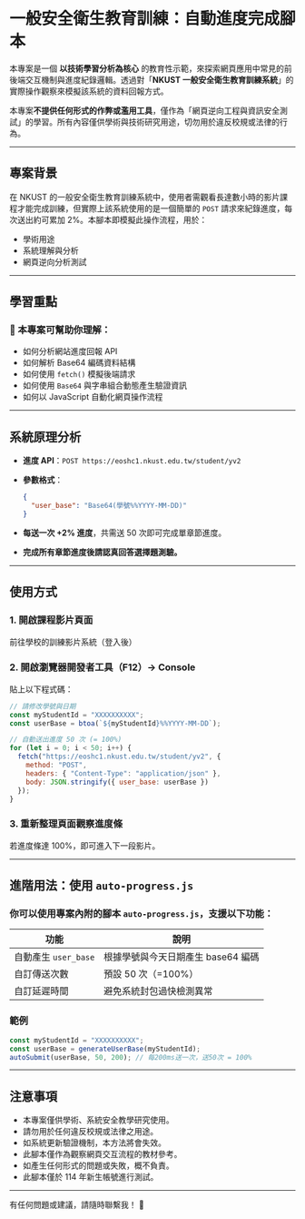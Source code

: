 # 一般安全衛生教育訓練：自動進度完成腳本

本專案是一個 **以技術學習分析為核心** 的教育性示範，來探索網頁應用中常見的前後端交互機制與進度紀錄邏輯。透過對「**NKUST 一般安全衛生教育訓練系統**」的實際操作觀察來模擬該系統的資料回報方式。

本專案**不提供任何形式的作弊或濫用工具**，僅作為「網頁逆向工程與資訊安全測試」的學習。所有內容僅供學術與技術研究用途，切勿用於違反校規或法律的行為。

---

## 專案背景

在 NKUST 的一般安全衛生教育訓練系統中，使用者需觀看長達數小時的影片課程才能完成訓練，但實際上該系統使用的是一個簡單的 `POST` 請求來紀錄進度，每次送出約可累加 2%。本腳本即模擬此操作流程，用於：

- 學術用途
- 系統理解與分析
- 網頁逆向分析測試

---

## 學習重點

### 🌟 本專案可幫助你理解：

- 如何分析網站進度回報 API
- 如何解析 Base64 編碼資料結構
- 如何使用 `fetch()` 模擬後端請求
- 如何使用 `Base64` 與字串組合動態產生驗證資訊
- 如何以 JavaScript 自動化網頁操作流程

---

## 系統原理分析

- **進度 API**：`POST https://eoshc1.nkust.edu.tw/student/yv2`
- **參數格式**：
  ```json
  {
    "user_base": "Base64(學號%%YYYY-MM-DD)"
  }
  ```

- **每送一次 +2% 進度**，共需送 50 次即可完成單章節進度。
- **完成所有章節進度後請認真回答選擇題測驗。**

---

## 使用方式

### 1. 開啟課程影片頁面

前往學校的訓練影片系統（登入後）

### 2. 開啟瀏覽器開發者工具（F12）→ Console

貼上以下程式碼：
```js
// 請修改學號與日期
const myStudentId = "XXXXXXXXXX";
const userBase = btoa(`${myStudentId}%%YYYY-MM-DD`);

// 自動送出進度 50 次 (= 100%)
for (let i = 0; i < 50; i++) {
  fetch("https://eoshc1.nkust.edu.tw/student/yv2", {
    method: "POST",
    headers: { "Content-Type": "application/json" },
    body: JSON.stringify({ user_base: userBase })
  });
}
```

### 3. 重新整理頁面觀察進度條

若進度條達 100%，即可進入下一段影片。

---

## 進階用法：使用 `auto-progress.js`

### 你可以使用專案內附的腳本 `auto-progress.js`，支援以下功能：

| 功能 | 說明 |
|------|------|
| 自動產生 `user_base` | 根據學號與今天日期產生 base64 編碼 |
| 自訂傳送次數 | 預設 50 次（=100%） |
| 自訂延遲時間 | 避免系統封包過快檢測異常 |

### 範例

```js
const myStudentId = "XXXXXXXXXX";
const userBase = generateUserBase(myStudentId);
autoSubmit(userBase, 50, 200); // 每200ms送一次，送50次 = 100%
```

---

## 注意事項

- 本專案僅供學術、系統安全教學研究使用。
- 請勿用於任何違反校規或法律之用途。
- 如系統更新驗證機制，本方法將會失效。
- 此腳本僅作為觀察網頁交互流程的教材參考。
- 如產生任何形式的問題或失敗，概不負責。
- 此腳本僅於 114 年新生帳號進行測試。

---

有任何問題或建議，請隨時聯繫我！ 🎉
